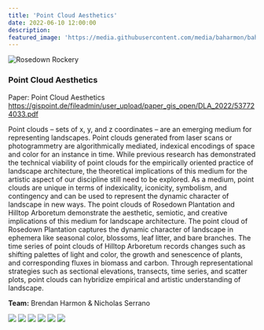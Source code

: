 ```yaml
---
title: 'Point Cloud Aesthetics'
date: 2022-06-10 12:00:00
description:
featured_image: 'https://media.githubusercontent.com/media/baharmon/baharmon.github.io/master/images/rockery-dark.jpg'
---
```


![Rosedown Rockery](https://media.githubusercontent.com/media/baharmon/baharmon.github.io/master/images/rockery-dark.jpg)

### Point Cloud Aesthetics

Paper: Point Cloud Aesthetics
https://gispoint.de/fileadmin/user_upload/paper_gis_open/DLA_2022/537724033.pdf

Point clouds – sets of x, y, and z coordinates – are an emerging medium for representing landscapes. Point clouds generated from laser scans or photogrammetry are algorithmically mediated, indexical encodings of space and color for an instance in time. While previous research has demonstrated the technical viability of point clouds for the empirically oriented practice of landscape architecture, the theoretical implications of this medium for the artistic aspect of our discipline still need to be explored. As a medium, point clouds are unique in terms of indexicality, iconicity, symbolism, and contingency and can be used to represent the dynamic character of landscape in new ways. The point clouds of Rosedown Plantation and Hilltop Arboretum demonstrate the aesthetic, semiotic, and creative implications of this medium for landscape architecture. The point cloud of Rosedown Plantation captures the dynamic character of landscape in ephemera like seasonal color, blossoms, leaf litter, and bare branches. The time series of point clouds of Hilltop Arboretum records changes such as shifting palettes of light and color, the growth and senescence of plants, and corresponding fluxes in biomass and carbon. Through representational strategies such as sectional elevations, transects, time series, and scatter plots, point clouds can hybridize empirical and artistic understanding of landscape.

**Team:** Brendan Harmon & Nicholas Serrano

<div class="gallery" data-columns="2">
    <!-- <img src="https://media.githubusercontent.com/media/baharmon/baharmon.github.io/master/images/rockery-dark.jpg"> -->
    <img src="https://media.githubusercontent.com/media/baharmon/baharmon.github.io/master/images/staircase-detail.jpg">
    <img src="https://media.githubusercontent.com/media/baharmon/baharmon.github.io/master/images/transect-2020-06-01-dark.jpg">
    <img src="https://media.githubusercontent.com/media/baharmon/baharmon.github.io/master/images/transect-2020-01-24-dark.jpg">
    <img src="https://media.githubusercontent.com/media/baharmon/baharmon.github.io/master/images/transect-2020-08-29-dark.jpg">
    <img src="https://media.githubusercontent.com/media/baharmon/baharmon.github.io/master/images/transect-biomass-2020-dark.jpg">
    <img src="https://media.githubusercontent.com/media/baharmon/baharmon.github.io/master/images/point-cloud-aesthetics-1.jpg">
</div>
